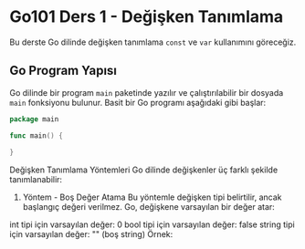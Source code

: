 # Go101 Ders 1 - Değişken Tanımlama

Bu derste Go dilinde değişken tanımlama  `const` ve `var` kullanımını göreceğiz.

## Go Program Yapısı

Go dilinde bir program `main` paketinde yazılır ve çalıştırılabilir bir dosyada `main` fonksiyonu bulunur. Basit bir Go programı aşağıdaki gibi başlar:

```go
package main

func main() {
      
}

```

Değişken Tanımlama Yöntemleri
Go dilinde değişkenler üç farklı şekilde tanımlanabilir:

1. Yöntem - Boş Değer Atama
Bu yöntemle değişken tipi belirtilir, ancak başlangıç değeri verilmez. Go, değişkene varsayılan bir değer atar:

int tipi için varsayılan değer: 0
bool tipi için varsayılan değer: false
string tipi için varsayılan değer: "" (boş string)
Örnek: